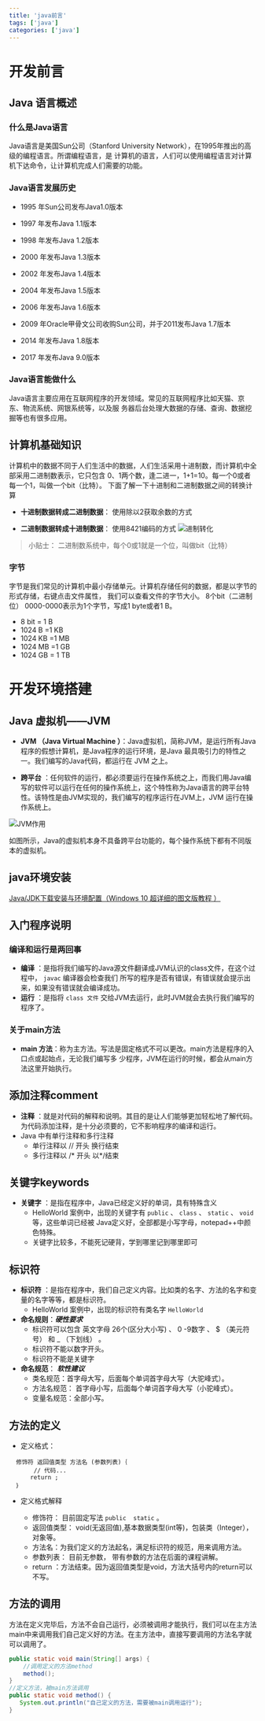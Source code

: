 ```yaml
---
title: 'java前言'
tags: ['java']
categories: ['java']
---
```


# 开发前言
## Java 语言概述

### 什么是Java语言
Java语言是美国Sun公司（Stanford University Network），在1995年推出的高级的编程语言。所谓编程语言，是
计算机的语言，人们可以使用编程语言对计算机下达命令，让计算机完成人们需要的功能。

### Java语言发展历史

- 1995 年Sun公司发布Java1.0版本
- 1997 年发布Java 1.1版本
- 1998 年发布Java 1.2版本
- 2000 年发布Java 1.3版本
- 2002 年发布Java 1.4版本
- 2004 年发布Java 1.5版本
- 2006 年发布Java 1.6版本

- 2009 年Oracle甲骨文公司收购Sun公司，并于2011发布Java 1.7版本
- 2014 年发布Java 1.8版本
- 2017 年发布Java 9.0版本

### Java语言能做什么
Java语言主要应用在互联网程序的开发领域。常见的互联网程序比如天猫、京东、物流系统、网银系统等，以及服
务器后台处理大数据的存储、查询、数据挖掘等也有很多应用。

## 计算机基础知识

计算机中的数据不同于人们生活中的数据，人们生活采用十进制数，而计算机中全部采用二进制数表示，它只包含
0、1两个数，逢二进一，1+1=10。每一个0或者每一个1，叫做一个bit（比特）。
下面了解一下十进制和二进制数据之间的转换计算

- **十进制数据转成二进制数据**： 使用除以2获取余数的方式

- **二进制数据转成十进制数据**： 使用8421编码的方式
![进制转化](./assets/进制转化.png)

> 小贴士：
> 二进制数系统中，每个0或1就是一个位，叫做bit（比特）

### 字节

字节是我们常见的计算机中最小存储单元。计算机存储任何的数据，都是以字节的形式存储，右键点击文件属性，
我们可以查看文件的字节大小。
8个bit（二进制位） 0000-0000表示为1个字节，写成1 byte或者1 B。

- 8 bit = 1 B
- 1024 B =1 KB
- 1024 KB =1 MB
- 1024 MB =1 GB
- 1024 GB = 1 TB

# 开发环境搭建
## Java 虚拟机——JVM

- **JVM （Java Virtual Machine ）**：Java虚拟机，简称JVM，是运行所有Java程序的假想计算机，是Java程序的运行环境，是Java 最具吸引力的特性之一。我们编写的Java代码，都运行在 JVM 之上。

- **跨平台** ：任何软件的运行，都必须要运行在操作系统之上，而我们用Java编写的软件可以运行在任何的操作系统上，这个特性称为Java语言的跨平台特性。该特性是由JVM实现的，我们编写的程序运行在JVM上，JVM
  运行在操作系统上。

![JVM作用](./assets/01.introduction-1702812799644.png)

  如图所示，Java的虚拟机本身不具备跨平台功能的，每个操作系统下都有不同版本的虚拟机。


## java环境安装
[Java/JDK下载安装与环境配置（Windows 10 超详细的图文版教程 ）](https://blog.csdn.net/qq_26552691/article/details/94598788)

## 入门程序说明

### 编译和运行是两回事

- **编译** ：是指将我们编写的Java源文件翻译成JVM认识的class文件，在这个过程中， `javac` 编译器会检查我们
  所写的程序是否有错误，有错误就会提示出来，如果没有错误就会编译成功。
- **运行** ：是指将 `class 文件` 交给JVM去运行，此时JVM就会去执行我们编写的程序了。

### 关于main方法

- **main 方法**：称为主方法。写法是固定格式不可以更改。main方法是程序的入口点或起始点，无论我们编写多
  少程序，JVM在运行的时候，都会从main方法这里开始执行。

## 添加注释comment

- **注释** ：就是对代码的解释和说明。其目的是让人们能够更加轻松地了解代码。为代码添加注释，是十分必须要的，它不影响程序的编译和运行。
- Java 中有单行注释和多行注释
  - 单行注释以 // 开头 换行结束
  - 多行注释以 /* 开头  以*/结束

## 关键字keywords

- **关键字** ：是指在程序中，Java已经定义好的单词，具有特殊含义
  - HelloWorld 案例中，出现的关键字有  `public` 、 `class` 、  `static` 、 `void` 等，这些单词已经被
    Java定义好，全部都是小写字母，notepad++中颜色特殊。
  - 关键字比较多，不能死记硬背，学到哪里记到哪里即可

## 标识符

- **标识符** ：是指在程序中，我们自己定义内容。比如类的名字、方法的名字和变量的名字等等，都是标识符。
  - HelloWorld 案例中，出现的标识符有类名字 `HelloWorld`
- **命名规则**：_**硬性要求**_
  - 标识符可以包含 英文字母 26个(区分大小写) 、 0 -9数字 、 $ （美元符号） 和 _ （下划线） 。
  - 标识符不能以数字开头。
  - 标识符不能是关键字
- **命名规范**： _**软性建议**_
  - 类名规范：首字母大写，后面每个单词首字母大写（大驼峰式）。
  - 方法名规范： 首字母小写，后面每个单词首字母大写（小驼峰式）。
  - 变量名规范：全部小写。

## 方法的定义

- 定义格式：

```
  修饰符 返回值类型 方法名 (参数列表)｛
       // 代码...        
      return ;     
  ｝
```

- 定义格式解释

  - 修饰符： 目前固定写法  `public  static` 。
  - 返回值类型： void(无返回值),基本数据类型(int等)，包装类（Integer），对象等。
  - 方法名：为我们定义的方法起名，满足标识符的规范，用来调用方法。
  - 参数列表： 目前无参数， 带有参数的方法在后面的课程讲解。
  - return ：方法结束。因为返回值类型是void，方法大括号内的return可以不写。

## 方法的调用

方法在定义完毕后，方法不会自己运行，必须被调用才能执行，我们可以在主方法main中来调用我们自己定义好的方法。在主方法中，直接写要调用的方法名字就可以调用了。

```java
public static void main(String[] args) {
    //调用定义的方法method
    method();
}
//定义方法，被main方法调用
public static void method() {
   System.out.println("自己定义的方法，需要被main调用运行");  
}
```